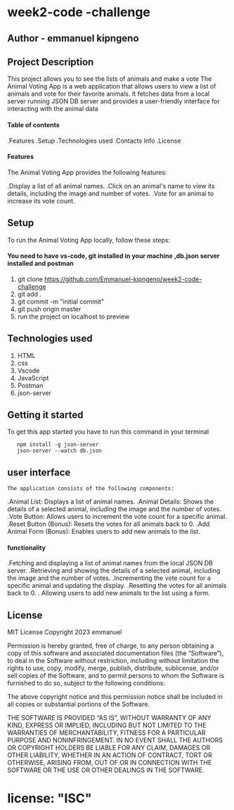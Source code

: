 # week2-code -challenge

## Author - emmanuel kipngeno

## Project Description 
  This project allows you to see the lists of animals and make a vote
The Animal Voting App is a web application that allows users to view a list of animals and vote for their favorite animals. It fetches data from a local server running JSON DB server and provides a user-friendly interface for interacting with the animal data
#### Table of contents
.Features
.Setup
.Technologies used
.Contacts Info
.License
#### Features
The Animal Voting App provides the following features:

.Display a list of all animal names.
.Click on an animal's name to view its details, including the image and number of votes.
.Vote for an animal to increase its vote count.


## Setup
To run the Animal Voting App locally, follow these steps:
#### You need to have vs-code, git installed in your machine ,db.json server installed and postman

1. git clone https://github.com/Emmanuel-kipngeno/week2-code-challenge
2. git add .
3. git commit -m "initial commit"
4. git push origin master
5. run the project on localhost to preview

## Technologies used

1. HTML
2. css
3. Vscode
4. JavaScript
5. Postman
6. json-server

## Getting it started
To get this app started you have to run this command in your terminal



       npm install -g json-server
       json-server --watch db.json
  ## user interface

    The application consists of the following components:

.Animal List: Displays a list of animal names.
.Animal Details: Shows the details of a selected animal, including the image and the number of votes.
.Vote Button: Allows users to increment the vote count for a specific animal.
.Reset Button (Bonus): Resets the votes for all animals back to 0.
.Add Animal Form (Bonus): Enables users to add new animals to the list.
#### functionality

.Fetching and displaying a list of animal names from the local JSON DB server.
.Retrieving and showing the details of a selected animal, including the image and the number of votes.
.Incrementing the vote count for a specific animal and updating the display.
.Resetting the votes for all animals back to 0.
. Allowing users to add new animals to the list using a form.



## License
MIT License
Copyright 2023 emmanuel

Permission is hereby granted, free of charge, to any person obtaining a copy of this software and associated documentation files (the “Software”), to deal in the Software without restriction, including without limitation the rights to use, copy, modify, merge, publish, distribute, sublicense, and/or sell copies of the Software, and to permit persons to whom the Software is furnished to do so, subject to the following conditions:

The above copyright notice and this permission notice shall be included in all copies or substantial portions of the Software.

THE SOFTWARE IS PROVIDED “AS IS”, WITHOUT WARRANTY OF ANY KIND, EXPRESS OR IMPLIED, INCLUDING BUT NOT LIMITED TO THE WARRANTIES OF MERCHANTABILITY, FITNESS FOR A PARTICULAR PURPOSE AND NONINFRINGEMENT. IN NO EVENT SHALL THE AUTHORS OR COPYRIGHT HOLDERS BE LIABLE FOR ANY CLAIM, DAMAGES OR OTHER LIABILITY, WHETHER IN AN ACTION OF CONTRACT, TORT OR OTHERWISE, ARISING FROM, OUT OF OR IN CONNECTION WITH THE SOFTWARE OR THE USE OR OTHER DEALINGS IN THE SOFTWARE.
 # license: "ISC"